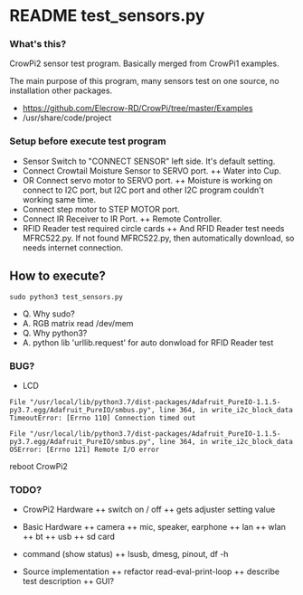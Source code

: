 # README test_sensors.py

### What's this?
CrowPi2 sensor test program. Basically merged from CrowPi1 examples.

The main purpose of this program, many sensors test on one source, no installation other packages.
+ https://github.com/Elecrow-RD/CrowPi/tree/master/Examples
+ /usr/share/code/project

### Setup before execute test program
+ Sensor Switch to "CONNECT SENSOR" left side. It's default setting.
+ Connect Crowtail Moisture Sensor to SERVO port.
++ Water into Cup.
+ OR Connect servo motor to SERVO port.
++ Moisture is working on connect to I2C port, but I2C port and other I2C program couldn't working same time.
+ Connect step motor to STEP MOTOR port.
+ Connect IR Receiver to IR Port.
++ Remote Controller.
+ RFID Reader test required circle cards
++ And RFID Reader test needs MFRC522.py. If not found MFRC522.py, then automatically download, so needs internet connection.

## How to execute?
~~~~
sudo python3 test_sensors.py
~~~~

+ Q. Why sudo?
+ A. RGB matrix read /dev/mem
+ Q. Why python3?
+ A. python lib 'urllib.request' for auto donwload for RFID Reader test

### BUG?
+ LCD
~~~~
File "/usr/local/lib/python3.7/dist-packages/Adafruit_PureIO-1.1.5-py3.7.egg/Adafruit_PureIO/smbus.py", line 364, in write_i2c_block_data
TimeoutError: [Errno 110] Connection timed out

File "/usr/local/lib/python3.7/dist-packages/Adafruit_PureIO-1.1.5-py3.7.egg/Adafruit_PureIO/smbus.py", line 364, in write_i2c_block_data
OSError: [Errno 121] Remote I/O error
~~~~
reboot CrowPi2

### TODO?
+ CrowPi2 Hardware
++ switch on / off
++ gets adjuster setting value

+ Basic Hardware
++ camera
++ mic, speaker, earphone
++ lan
++ wlan
++ bt
++ usb
++ sd card

+ command (show status)
++ lsusb, dmesg, pinout, df -h

+ Source implementation
++ refactor read-eval-print-loop
++ describe test description
++ GUI?
